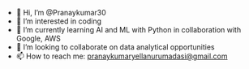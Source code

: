 - 👋 Hi, I’m @Pranaykumar30
- 👀 I’m interested in coding
- 🌱 I’m currently learning AI and ML with Python in collaboration with Google, AWS
- 💞️ I’m looking to collaborate on data analytical opportunities
- 📫 How to reach me: pranaykumaryellanurumadasi@gmail.com

<!---
Pranaykumar30/Pranaykumar30 is a ✨ particular ✨ repository because its `README.md` (this file) appears on your GitHub profile.
You can click the Preview link to take a look at your changes.
--->

